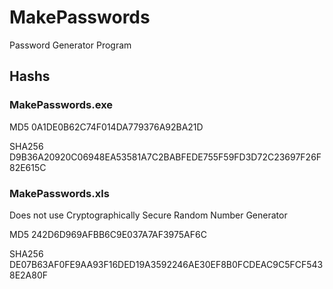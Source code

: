 # MakePasswords
Password Generator Program

## Hashs

### MakePasswords.exe

MD5       0A1DE0B62C74F014DA779376A92BA21D

SHA256    D9B36A20920C06948EA53581A7C2BABFEDE755F59FD3D72C23697F26F82E615C


### MakePasswords.xls

Does not use Cryptographically Secure Random Number Generator

MD5       242D6D969AFBB6C9E037A7AF3975AF6C

SHA256    DE07B63AF0FE9AA93F16DED19A3592246AE30EF8B0FCDEAC9C5FCF5438E2A80F
